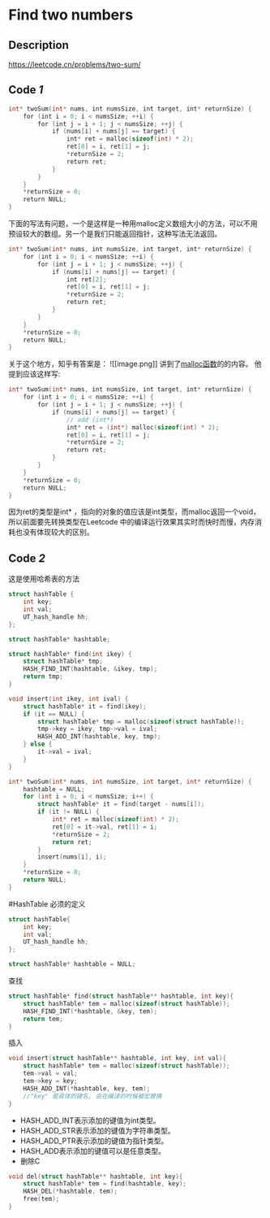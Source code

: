 # Find two numbers
## Description
https://leetcode.cn/problems/two-sum/
## Code *1*
```C
int* twoSum(int* nums, int numsSize, int target, int* returnSize) {
    for (int i = 0; i < numsSize; ++i) {
        for (int j = i + 1; j < numsSize; ++j) {
            if (nums[i] + nums[j] == target) {
                int* ret = malloc(sizeof(int) * 2);
                ret[0] = i, ret[1] = j;
                *returnSize = 2;
                return ret;
            }
        }
    }
    *returnSize = 0;
    return NULL;
}
```

下面的写法有问题，一个是这样是一种用malloc定义数组大小的方法，可以不用预设较大的数组。另一个是我们只能返回指针，这种写法无法返回。

```C
int* twoSum(int* nums, int numsSize, int target, int* returnSize) {
    for (int i = 0; i < numsSize; ++i) {
        for (int j = i + 1; j < numsSize; ++j) {
            if (nums[i] + nums[j] == target) {
                int ret[2];
                ret[0] = i, ret[1] = j;
                *returnSize = 2;
                return ret;
            }
        }
    }
    *returnSize = 0;
    return NULL;
}
```

关于这个地方，知乎有答案是：
![[image.png]]
讲到了[malloc函数](https://www.zhihu.com/question/511379052)的的内容。
他提到应该这样写:
```C
int* twoSum(int* nums, int numsSize, int target, int* returnSize) {
    for (int i = 0; i < numsSize; ++i) {
        for (int j = i + 1; j < numsSize; ++j) {
            if (nums[i] + nums[j] == target) {
	            // add (int*)
                int* ret = (int*) malloc(sizeof(int) * 2);
                ret[0] = i, ret[1] = j;
                *returnSize = 2;
                return ret;
            }
        }
    }
    *returnSize = 0;
    return NULL;
}
```
因为ret的类型是int$*$ ，指向的对象的值应该是int类型，而malloc返回一个void，所以前面要先转换类型在Leetcode 中的编译运行效果其实时而快时而慢，内存消耗也没有体现较大的区别。
## Code *2*
这是使用哈希表的方法
```C
struct hashTable {
    int key;
    int val;
    UT_hash_handle hh;
};

struct hashTable* hashtable;

struct hashTable* find(int ikey) {
    struct hashTable* tmp;
    HASH_FIND_INT(hashtable, &ikey, tmp);
    return tmp;
}

void insert(int ikey, int ival) {
    struct hashTable* it = find(ikey);
    if (it == NULL) {
        struct hashTable* tmp = malloc(sizeof(struct hashTable));
        tmp->key = ikey, tmp->val = ival;
        HASH_ADD_INT(hashtable, key, tmp);
    } else {
        it->val = ival;
    }
}

int* twoSum(int* nums, int numsSize, int target, int* returnSize) {
    hashtable = NULL;
    for (int i = 0; i < numsSize; i++) {
        struct hashTable* it = find(target - nums[i]);
        if (it != NULL) {
            int* ret = malloc(sizeof(int) * 2);
            ret[0] = it->val, ret[1] = i;
            *returnSize = 2;
            return ret;
        }
        insert(nums[i], i);
    }
    *returnSize = 0;
    return NULL;
}
```
#HashTable
必须的定义
```C
struct hashTable{
	int key;
	int val;
	UT_hash_handle hh;
};

struct hashTable* hashtable = NULL;
```
查找
```C
struct hashTable* find(struct hashTable** hashtable, int key){
    struct hashTable* tem = malloc(sizeof(struct hashTable));
    HASH_FIND_INT(*hashtable, &key, tem);
    return tem;
}
```
插入
```C
void insert(struct hashTable** hashtable, int key, int val){
    struct hashTable* tem = malloc(sizeof(struct hashTable));
    tem->val = val;
    tem->key = key;
    HASH_ADD_INT(*hashtable, key, tem);
    //"key" 是具体的键名, 会在编译的时候被宏替换
}
```
-   HASH_ADD_INT表示添加的键值为int类型。
-   HASH_ADD_STR表示添加的键值为字符串类型。
-   HASH_ADD_PTR表示添加的键值为指针类型。
-   HASH_ADD表示添加的键值可以是任意类型。
- 删除C
```C
void del(struct hashTable** hashtable, int key){
    struct hashTable* tem = find(hashtable, key);
    HASH_DEL(*hashtable, tem);
    free(tem);
}
```
